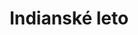 ---
layout: layouts/akce.njk
title: Indianské leto
konani: 31.7-4.8.2024
perex: I letos stejně jako v loni a předloni si děti mohou užít leto plné zabavy v našem přímetském táboře
foto: akce 2.jpg
alt: Indianské leto
tags: ['novinky']
---